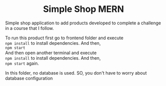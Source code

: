 <h1 align="center">Simple Shop MERN</h1>

<p>Simple shop application to add products developed to complete a challenge in a course that I follow.</p>
<p>To run this product first go to frontend folder and execute<br>
  <code>npm install</code><span> to install dependencies. And then,</span><br>
  <code>npm start</code> <br>
  And then open another terminal and execute<br>
  <code>npm install</code><span> to install dependencies. And then,</span><br>
  <code>npm start</code> <span>again.</span>
</p>

<p>In this folder, no database is used. SO, you don't have to worry about 
  database configuration
</p>
